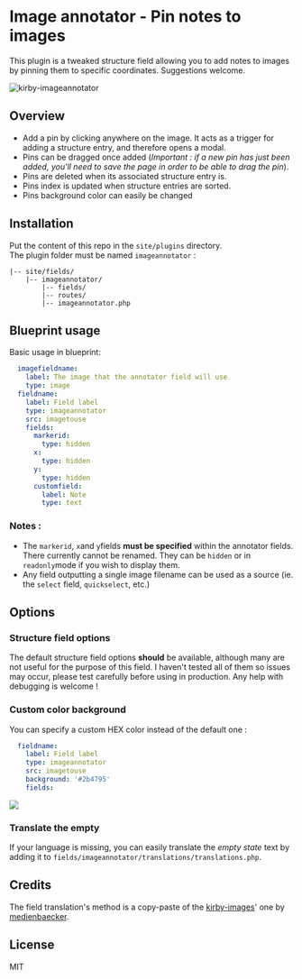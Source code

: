 # Image annotator - Pin notes to images

This plugin is a tweaked structure field allowing you to add notes to images by pinning them to specific coordinates. Suggestions welcome.

![kirby-imageannotator](https://user-images.githubusercontent.com/14079751/34582368-dfeb79d8-f193-11e7-9360-3e71196a01fb.jpg)

## Overview

- Add a pin by clicking anywhere on the image. It acts as a trigger for adding a structure entry, and therefore opens a modal.
- Pins can be dragged once added (*Important : if a new pin has just been added, you'll need to  save the page in order to be able to drag the pin*).
- Pins are deleted when its associated structure entry is.
- Pins index is updated when structure entries are sorted.
- Pins background color can easily be changed


## Installation
Put the content of this repo in the `site/plugins` directory.  
The plugin folder must be named `imageannotator` :

```
|-- site/fields/
    |-- imageannotator/
        |-- fields/
        |-- routes/
        |-- imageannotator.php
```

## Blueprint usage

Basic usage in blueprint:

```yaml
  imagefieldname:
    label: The image that the annotator field will use
    type: image
  fieldname:
    label: Field label
    type: imageannotator
    src: imagetouse
    fields: 
      markerid:
        type: hidden
      x:
        type: hidden
      y:
        type: hidden
      customfield:
        label: Note
        type: text
```

### Notes :

- The ```markerid```, ```x```and ```y```fields **must be specified** within the annotator fields. There currently cannot be renamed. They can be ```hidden``` or in ```readonly```mode if you wish to display them.
- Any field outputting a single image filename can be used as a source (ie. the ```select``` field, ```quickselect```, etc.)

## Options

### Structure field options

The default structure field options **should** be available, although many are not useful for the purpose of this field.
I haven't tested all of them so issues may occur, please test carefully before using in production. Any help with debugging is welcome !  

### Custom color background

You can specify a custom HEX color instead of the default one :

```yaml
  fieldname:
    label: Field label
    type: imageannotator
    src: imagetouse
    background: '#2b4795'
    fields: 
```

<img style="max-width: 600px; margin: 0 auto;" src="https://user-images.githubusercontent.com/14079751/34582367-dfcfe452-f193-11e7-9b0c-773bcbac307a.jpg">

### Translate the empty

If your language is missing, you can easily translate the *empty state* text by adding it to ```fields/imageannotator/translations/translations.php```.

## Credits

The field translation's method is a copy-paste of the [kirby-images](https://github.com/medienbaecker/kirby-images)' one by [medienbaecker](https://github.com/medienbaecker).
## License

MIT